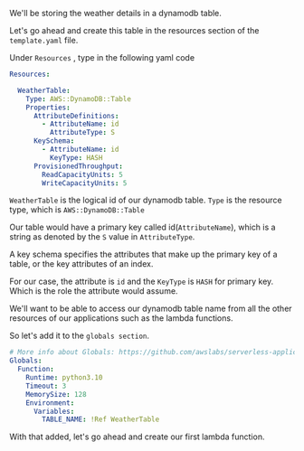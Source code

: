 We'll be storing the weather details in a dynamodb table.

Let's go ahead and create this table in the resources section of the `template.yaml` file.

Under `Resources` , type in the following yaml code

```yaml
Resources:

  WeatherTable:
    Type: AWS::DynamoDB::Table
    Properties:
      AttributeDefinitions:
        - AttributeName: id
          AttributeType: S
      KeySchema:
        - AttributeName: id
          KeyType: HASH
      ProvisionedThroughput:
        ReadCapacityUnits: 5
        WriteCapacityUnits: 5

```
 `WeatherTable` is the logical id of our dynamodb table. 
 `Type` is the resource type, which is `AWS::DynamoDB::Table`
 
Our table would have a primary key called id(`AttributeName`), which is a string as denoted by the `S` value 
in `AttributeType`.

A key schema specifies the attributes that make up the primary key of a table, or the key attributes of an index.

For our case, the attribute is `id` and the `KeyType` is `HASH` for primary key. Which is the role the attribute would assume.

We'll want to be able to access our dynamodb table name from all the other resources of our applications 
such as the lambda functions.

So let's add it to the `globals section`.

```yaml
# More info about Globals: https://github.com/awslabs/serverless-application-model/blob/master/docs/globals.rst
Globals:
  Function:
    Runtime: python3.10
    Timeout: 3
    MemorySize: 128
    Environment:
      Variables:
        TABLE_NAME: !Ref WeatherTable

```

With that added, let's go ahead and create our first lambda function.

